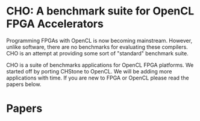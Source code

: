 ﻿CHO: A benchmark suite for OpenCL FPGA Accelerators
=================================================== 
Programming FPGAs with OpenCL is now becoming mainstream. However, unlike software, there are no benchmarks for evaluating these compilers. CHO is an attempt at providing  some sort of "standard" benchmark suite.

CHO is  a suite of benchmarks applications for OpenCL FPGA platforms. We started off by porting CHStone to OpenCL. We will be adding more applications with time. If you are new to FPGA or  OpenCL please read the papers below.

Papers
======

  
